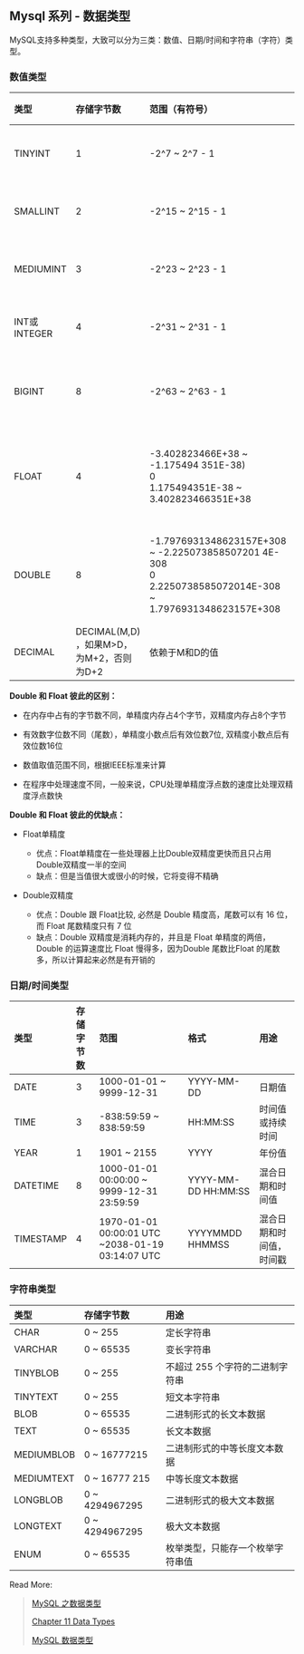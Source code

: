 ## Mysql 系列 - 数据类型

MySQL支持多种类型，大致可以分为三类：数值、日期/时间和字符串（字符）类型。

### 数值类型

| 类型         | 存储字节数                               | 范围（有符号）                                               | 范围（无符号）                                          | 用途            |
| :----------- | :--------------------------------------- | :----------------------------------------------------------- | :------------------------------------------------------ | :-------------- |
| TINYINT      | 1                                        | -2^7 ~ 2^7 - 1                                               | 0 ~ 2^8 - 1                                             | 小整数值        |
| SMALLINT     | 2                                        | -2^15 ~ 2^15 - 1                                             | 0 ~ 2^16 - 1                                            | 大整数值        |
| MEDIUMINT    | 3                                        | -2^23 ~ 2^23 - 1                                             | 0 ~ 2^24 - 1                                            | 大整数值        |
| INT或INTEGER | 4                                        | -2^31 ~ 2^31 - 1                                             | 0 ~ 2^32 - 1                                            | 大整数值        |
| BIGINT       | 8                                        | -2^63 ~ 2^63 - 1                                             | 0 ~ 2^64 - 1                                            | 极大整数值      |
| FLOAT        | 4                                        | -3.402823466E+38 ~ -1.175494 351E-38)<br/>0<br/>1.175494351E-38 ~ 3.402823466351E+38 | 0<br/>1.175494351E-38 ~ 3.402823466E+38                 | 单精度 浮点数值 |
| DOUBLE       | 8                                        | -1.7976931348623157E+308 ~ -2.225073858507201 4E-308<br/>0<br/>2.2250738585072014E-308 ~ 1.7976931348623157E+308 | 0<br/>2.2250738585072014E-308 ~ 1.7976931348623157E+308 | 双精度 浮点数值 |
| DECIMAL      | DECIMAL(M,D) ，如果M>D，为M+2，否则为D+2 | 依赖于M和D的值                                               | 依赖于M和D的值                                          | 小数值          |

**Double 和 Float 彼此的区别：**

- 在内存中占有的字节数不同，单精度内存占4个字节，双精度内存占8个字节

- 有效数字位数不同（尾数），单精度小数点后有效位数7位,  双精度小数点后有效位数16位

- 数值取值范围不同，根据IEEE标准来计算

- 在程序中处理速度不同，一般来说，CPU处理单精度浮点数的速度比处理双精度浮点数快

**Double 和 Float 彼此的优缺点：**

- Float单精度
  - 优点：Float单精度在一些处理器上比Double双精度更快而且只占用Double双精度一半的空间
  - 缺点：但是当值很大或很小的时候，它将变得不精确

- Double双精度
  - 优点：Double 跟 Float比较, 必然是 Double 精度高，尾数可以有 16 位，而  Float 尾数精度只有 7 位
  - 缺点：Double 双精度是消耗内存的，并且是 Float 单精度的两倍，Double 的运算速度比 Float 慢得多，因为Double 尾数比Float  的尾数多，所以计算起来必然是有开销的

### 日期/时间类型

| 类型      | 存储字节数 | 范围                                             | 格式                | 用途                     |
| :-------- | :--------- | :----------------------------------------------- | :------------------ | :----------------------- |
| DATE      | 3          | 1000-01-01 ~ 9999-12-31                          | YYYY-MM-DD          | 日期值                   |
| TIME      | 3          | -838:59:59 ~ 838:59:59                           | HH:MM:SS            | 时间值或持续时间         |
| YEAR      | 1          | 1901 ~ 2155                                      | YYYY                | 年份值                   |
| DATETIME  | 8          | 1000-01-01 00:00:00 ~ 9999-12-31 23:59:59        | YYYY-MM-DD HH:MM:SS | 混合日期和时间值         |
| TIMESTAMP | 4          | 1970-01-01 00:00:01 UTC ~2038-01-19 03:14:07 UTC | YYYYMMDD HHMMSS     | 混合日期和时间值，时间戳 |

### 字符串类型

| 类型       | 存储字节数     | 用途                             |
| :--------- | :------------- | :------------------------------- |
| CHAR       | 0 ~ 255        | 定长字符串                       |
| VARCHAR    | 0 ~ 65535      | 变长字符串                       |
| TINYBLOB   | 0 ~ 255        | 不超过 255 个字符的二进制字符串  |
| TINYTEXT   | 0 ~ 255        | 短文本字符串                     |
| BLOB       | 0 ~ 65535      | 二进制形式的长文本数据           |
| TEXT       | 0 ~ 65535      | 长文本数据                       |
| MEDIUMBLOB | 0 ~ 16777215   | 二进制形式的中等长度文本数据     |
| MEDIUMTEXT | 0 ~ 16777 215  | 中等长度文本数据                 |
| LONGBLOB   | 0 ~ 4294967295 | 二进制形式的极大文本数据         |
| LONGTEXT   | 0 ~ 4294967295 | 极大文本数据                     |
| ENUM       | 0 ~ 65535      | 枚举类型，只能存一个枚举字符串值 |



Read More:

> [MySQL 之数据类型](https://www.jianshu.com/p/672049b65691)
>
> [Chapter 11 Data Types](https://dev.mysql.com/doc/refman/8.0/en/data-types.html)
>
> [MySQL 数据类型](https://www.runoob.com/mysql/mysql-data-types.html)

